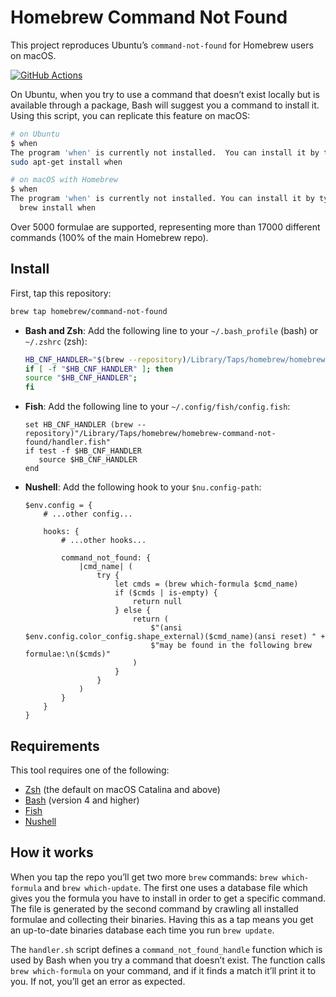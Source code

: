# Homebrew Command Not Found

This project reproduces Ubuntu’s `command-not-found` for Homebrew users on
macOS.

[![GitHub Actions](https://github.com/Homebrew/homebrew-command-not-found/workflows/GitHub%20Actions%20CI/badge.svg)](https://github.com/Homebrew/homebrew-command-not-found/actions)

On Ubuntu, when you try to use a command that doesn’t exist locally but is
available through a package, Bash will suggest you a command to install it.
Using this script, you can replicate this feature on macOS:

```bash
# on Ubuntu
$ when
The program 'when' is currently not installed.  You can install it by typing:
sudo apt-get install when

# on macOS with Homebrew
$ when
The program 'when' is currently not installed. You can install it by typing:
  brew install when
```

Over 5000 formulae are supported, representing more than 17000 different commands
(100% of the main Homebrew repo).

## Install

First, tap this repository:

```bash
brew tap homebrew/command-not-found
```

* **Bash and Zsh**: Add the following line to your `~/.bash_profile` (bash) or `~/.zshrc` (zsh):

    ```bash
    HB_CNF_HANDLER="$(brew --repository)/Library/Taps/homebrew/homebrew-command-not-found/handler.sh"
    if [ -f "$HB_CNF_HANDLER" ]; then
	source "$HB_CNF_HANDLER";
    fi
    ```

* **Fish**: Add the following line to your `~/.config/fish/config.fish`:

    ```fish
    set HB_CNF_HANDLER (brew --repository)"/Library/Taps/homebrew/homebrew-command-not-found/handler.fish"
    if test -f $HB_CNF_HANDLER
       source $HB_CNF_HANDLER
    end
    ```

* **Nushell**: Add the following hook to your `$nu.config-path`:

    ```nushell
    $env.config = {
        # ...other config...

        hooks: {
            # ...other hooks...

            command_not_found: {
                |cmd_name| (
                    try {
                        let cmds = (brew which-formula $cmd_name)
                        if ($cmds | is-empty) {
                            return null
                        } else {
                            return (
                                $"(ansi $env.config.color_config.shape_external)($cmd_name)(ansi reset) " +
                                $"may be found in the following brew formulae:\n($cmds)"
                            )
                        }
                    }
                )
            }
        }
    }
    ```

## Requirements

This tool requires one of the following:

* [Zsh](https://www.zsh.org) (the default on macOS Catalina and above)
* [Bash](https://www.gnu.org/software/bash/) (version 4 and higher)
* [Fish](https://fishshell.com)
* [Nushell](https://www.nushell.sh)

## How it works

When you tap the repo you’ll get two more `brew` commands: `brew which-formula`
and `brew which-update`. The first one uses a database file which gives you the
formula you have to install in order to get a specific command. The file is
generated by the second command by crawling all installed formulae and
collecting their binaries. Having this as a tap means you get an up-to-date
binaries database each time you run `brew update`.

The `handler.sh` script defines a `command_not_found_handle` function which is
used by Bash when you try a command that doesn’t exist. The function calls
`brew which-formula` on your command, and if it finds a match it’ll print it to
you. If not, you’ll get an error as expected.
